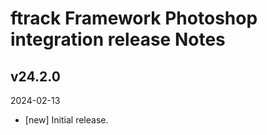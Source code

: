 # ftrack Framework Photoshop integration release Notes

## v24.2.0
2024-02-13

* [new] Initial release.

